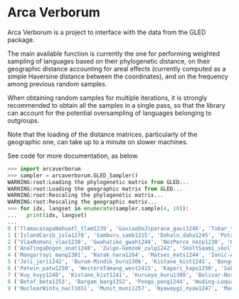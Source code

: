 # Arca Verborum

Arca Verborum is a project to interface with the data from the GLED package.

The main available function is currently the one for performing weighted sampling of
languages based on their phylogenetic distance, on their geographic distance
accounting for areal effects
(currently computed as a simple Haversine distance between the coordinates),
and on the frequency among previous random samples.

When obtaining random samples for multiple iterations, it is strongly
recommended to obtain all the samples in a single pass, so that the
library can account for the potential oversampling of languages
belonging to outgroups.

Note that the loading of the distance matrices, particularly of the
geographic one, can take up to a minute on slower machines.

See code for more documentation, as below.

```python
>>> import arcaverborum
>>> sampler = arcaverborum.GLED_Sampler()
WARNING:root:Loading the phylogenetic matrix from GLED...
WARNING:root:Loading the geographic matrix from GLED...
WARNING:root:Rescaling the phylogenetic matrix...
WARNING:root:Rescaling the geographic matrix...
>>> for idx, langset in enumerate(sampler.sample(4, 10)):
...   print(idx, langset)
... 
0 ('TlamacazapaNahuatl_tlam1239', 'GaviaoDoJiparana_gavi1246', 'Tubar_tuba1279', 'Pei_peii1238')
1 ('IslandCarib_isla1278', 'Samburu_samb1315', 'Dahalo_daha1245', 'Potawatomi_pota1247')
2 ('VlaxRomani_vlax1238', 'Gwahatike_gwah1244', 'NezPerce_nezp1238', 'Kwakwala_kwak1269')
3 ('AnaTingaDogon_anat1248', 'Zulgo-Gemzek_zulg1242', 'SkoltSaami_skol1241', 'Xokleng_xokl1240')
4 ('Mangarrayi_mang1381', 'Narak_nara1264', 'Matses_mats1244', 'Ionic-AtticAncientGreek_anci1242')
5 ('Jeli_jeri1242', 'Burum-Mindik_buru1306', 'Kistane_kist1241', 'Bongo_bong1285')
6 ('Patwin_patw1250', 'WesternTamang_west2415', 'Kapori_kapo1250', 'Sakha_yaku1245')
7 ('Kuy_kuyy1240', 'Kistane_kist1241', 'Kuruaya_kuru1309', 'Bolivar-NorthChimborazoHighlandQuichua_chim1302')
8 ('Betaf_beta1253', 'Bargam_barg1252', 'Pengo_peng1244', 'Wuding-LuquanYi_wudi1238')
9 ('NuclearWintu_nucl1651', 'Munit_muni1257', 'Nyawaygi_nyaw1247', 'MadaCameroon_mada1293')
```
